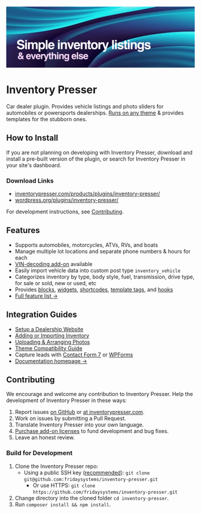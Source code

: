![Simple inventory listings & everything else](assets/banner-1544x500.jpg)

# Inventory Presser

Car dealer plugin. Provides vehicle listings and photo sliders for automobiles or powersports dealerships. [Runs on any theme](https://inventorypresser.com/docs/theme-compatibility-with-vehicle-listings/) & provides templates for the stubborn ones.

## How to Install

If you are not planning on developing with Inventory Presser, download and install a pre-built version of the plugin, or search for Inventory Presser in your site's dashboard.

### Download Links

- [inventorypresser.com/products/plugins/inventory-presser/](https://inventorypresser.com/products/plugins/inventory-presser/)
- [wordpress.org/plugins/inventory-presser/](https://wordpress.org/plugins/inventory-presser/)

For development instructions, see [Contributing](#contributing).

## Features

* Supports automobiles, motorcycles, ATVs, RVs, and boats
* Manage multiple lot locations and separate phone numbers & hours for each
* [VIN-decoding add-on](https://inventorypresser.com/products/plugins/) available
* Easily import vehicle data into custom post type `inventory_vehicle`
* Categorizes inventory by type, body style, fuel, transmission, drive type, for sale or sold, new or used, etc
* Provides [blocks](https://inventorypresser.com/blocks-preview-plugin-available/), [widgets](https://inventorypresser.com/docs/feature-list/widgets/), [shortcodes](https://inventorypresser.com/docs/shortcodes/), [template tags](https://inventorypresser.com/docs/template-tags/), and [hooks](https://inventorypresser.com/docs/hooks/)
* [Full feature list →](https://inventorypresser.com/docs/feature-list/)

## Integration Guides

* [Setup a Dealership Website](https://inventorypresser.com/docs/setup-a-dealership-website/)
* [Adding or Importing Inventory](https://inventorypresser.com/docs/adding-or-importing-inventory/)
* [Uploading &amp; Arranging Photos](https://inventorypresser.com/docs/uploading-arranging-photos/)
* [Theme Compatibility Guide](https://inventorypresser.com/docs/theme-compatibility-with-vehicle-listings/)
* Capture leads with [Contact Form 7](https://inventorypresser.com/docs/contact-form-7-integration/) or [WPForms](https://inventorypresser.com/docs/capturing-vehicle-leads-with-wpforms/)
* [Documentation homepage →](https://inventorypresser.com/docs/)

## Contributing

We encourage and welcome any contribution to Inventory Presser. Help the development of Inventory Presser in these ways:

1. Report issues [on GitHub](https://github.com/fridaysystems/inventory-presser/issues/new/choose) or [at inventorypresser.com](https://inventorypresser.com/contact-us/).
2. Work on issues by submitting a Pull Request.
3. Translate Inventory Presser into your own language.
4. [Purchase add-on licenses](https://inventorypresser.com/products/) to fund development and bug fixes.
5. Leave an honest review.

### Build for Development

1. Clone the Inventory Presser repo:
   - Using a public SSH key ([recommended](https://docs.github.com/en/authentication/connecting-to-github-with-ssh/adding-a-new-ssh-key-to-your-github-account)): `git clone git@github.com:fridaysystems/inventory-presser.git`
     - Or use HTTPS: `git clone https://github.com/fridaysystems/inventory-presser.git`
2. Change directory into the cloned folder `cd inventory-presser`.
3. Run `composer install && npm install`.
